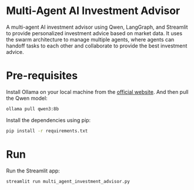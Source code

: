 # Multi-Agent AI Investment Advisor
A multi-agent AI investment advisor using Qwen, LangGraph, and Streamlit to provide personalized investment advice based on market data. It uses the swarm architecture to manage multiple agents, where agents can handoff tasks to each other and collaborate to provide the best investment advice.

# Pre-requisites
Install Ollama on your local machine from the [official website](https://ollama.com/). And then pull the Qwen model:

```bash
ollama pull qwen3:8b
```

Install the dependencies using pip:

```bash
pip install -r requirements.txt
```

# Run
Run the Streamlit app:

```bash
streamlit run multi_agent_investment_advisor.py
```
